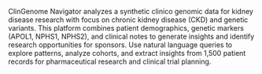 ClinGenome Navigator analyzes a synthetic clinico genomic data for kidney disease research with focus on chronic kidney disease (CKD) and genetic variants. This platform combines patient demographics, genetic markers (APOL1, NPHS1, NPHS2), and clinical notes to generate insights and identify research opportunities for sponsors. Use natural language queries to explore patterns, analyze cohorts, and extract insights from 1,500 patient records for pharmaceutical research and clinical trial planning.
